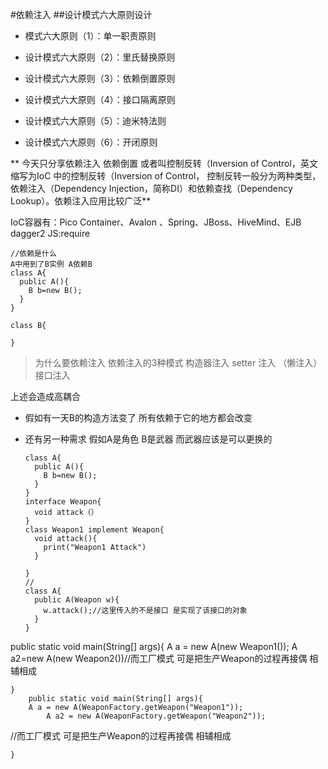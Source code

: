 #依赖注入
##设计模式六大原则设计

- 模式六大原则（1）：单一职责原则

- 设计模式六大原则（2）：里氏替换原则

- 设计模式六大原则（3）：依赖倒置原则

- 设计模式六大原则（4）：接口隔离原则

- 设计模式六大原则（5）：迪米特法则

- 设计模式六大原则（6）：开闭原则

** 今天只分享依赖注入 依赖倒置 或者叫控制反转（Inversion of Control，英文缩写为IoC 中的控制反转（Inversion of Control， 控制反转一般分为两种类型，依赖注入（Dependency Injection，简称DI）和依赖查找（Dependency Lookup）。依赖注入应用比较广泛**

IoC容器有：Pico Container、Avalon 、Spring、JBoss、HiveMind、EJB dagger2
JS:require 
```
//依赖是什么
A中用到了B实例 A依赖B
class A{
  public A(){
    B b=new B();
  }
}

class B{
  
}
```

> 为什么要依赖注入 依赖注入的3种模式 构造器注入 setter 注入 （懒注入）接口注入

上述会造成高耦合 

- 假如有一天B的构造方法变了 所有依赖于它的地方都会改变

- 还有另一种需求 假如A是角色 B是武器 而武器应该是可以更换的 

  ```
  class A{
    public A(){
      B b=new B();
    }
  }
  interface Weapon{
    void attack（）
  }
  class Weapon1 implement Weapon{
    void attack(){
      print("Weapon1 Attack")
    }
    
  }
  //
  class A{
    public A(Weapon w){
      w.attack();//这里传入的不是接口 是实现了该接口的对象
    }
  }

public static void main(String[] args){
		A a = new A(new Weapon1());
	        A a2=new A(new Weapon2())//而工厂模式 可是把生产Weapon的过程再接偶 相辅相成
	
	      
	}
        public static void main(String[] args){
		A a = new A(WeaponFactory.getWeapon("Weapon1"));
	        A a2 = new A(WeaponFactory.getWeapon("Weapon2"));
//而工厂模式 可是把生产Weapon的过程再接偶 相辅相成
	
	      
	}

  ```

  ​

  ​